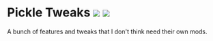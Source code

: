 # Pickle Tweaks [![](http://cf.way2muchnoise.eu/full_238761_downloads.svg)](https://minecraft.curseforge.com/projects/pickle-tweaks) [![](http://cf.way2muchnoise.eu/versions/238761.svg)](https://minecraft.curseforge.com/projects/pickle-tweaks)
A bunch of features and tweaks that I don't think need their own mods.
